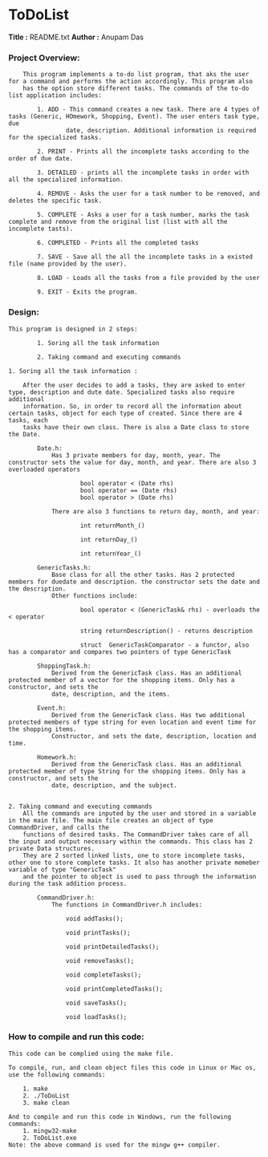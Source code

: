 # ToDoList


**Title :** README.txt
**Author :** Anupam Das

				
### Project Overview:
		This program implements a to-do list program, that aks the user for a command and performs the action accordingly. This program also 
		has the option store different tasks. The commands of the to-do list application includes:
		
			1. ADD - This command creates a new task. There are 4 types of tasks (Generic, HOmework, Shopping, Event). The user enters task type, due 
					date, description. Additional information is required for the specialized tasks.
			
			2. PRINT - Prints all the incomplete tasks according to the order of due date.
			
			3. DETAILED - prints all the incomplete tasks in order with all the specialized information.
			
			4. REMOVE - Asks the user for a task number to be removed, and deletes the specific task.
			
			5. COMPLETE - Asks a user for a task number, marks the task complete and remove from the original list (list with all the incomplete tasts).
			
			6. COMPLETED - Prints all the completed tasks 
			
			7. SAVE - Save all the all the incomplete tasks in a existed file (name provided by the user).

			8. LOAD - Loads all the tasks from a file provided by the user
			
			9. EXIT - Exits the program.
			
### Design:
	This program is designed in 2 steps:
			
			1. Soring all the task information
			
			2. Taking command and executing commands

	1. Soring all the task information : 
			
		After the user decides to add a tasks, they are asked to enter type, description and dute date. Specialized tasks also require additional 
		information. So, in order to record all the information about certain tasks, object for each type of created. Since there are 4 tasks, each 
		tasks have their own class. There is also a Date class to store the Date.
		
			Date.h:
				Has 3 private members for day, month, year. The constructor sets the value for day, month, and year. There are also 3 overloaded operators
					
						bool operator < (Date rhs) 
						bool operator == (Date rhs)
						bool operator > (Date rhs)
				
				There are also 3 functions to return day, month, and year:
					
						int returnMonth_()
	
						int returnDay_() 
	
						int returnYear_() 

			GenericTasks.h:
				Base class for all the other tasks. Has 2 protected members for duedate and description. the constructor sets the date and the description.
				Other functions include:
					
						bool operator < (GenericTask& rhs) - overloads the < operator
	
						string returnDescription() - returns description
	
						struct  GenericTaskComparator - a functor, also has a comparator and compares two pointers of type GenericTask 

			ShoppingTask.h:
				Derived from the GenericTask class. Has an additional protected member of a vector for the shopping items. Only has a constructor, and sets the 
				date, description, and the items.
			
			Event.h:
				Derived from the GenericTask class. Has two additional protected members of type string for even location and event time for the shopping items. 
				Constructor, and sets the date, description, location and time.

			Homework.h:
				Derived from the GenericTask class. Has an additional protected member of type String for the shopping items. Only has a constructor, and sets the 
				date, description, and the subject.
			

	2. Taking command and executing commands
		All the commands are inputed by the user and stored in a variable in the main file. The main file creates an object of type CommandDriver, and calls the 
		functions of desired tasks. The CommandDriver takes care of all the input and output necessary within the commands. This class has 2 private Data structures. 
		They are 2 sorted linked lists, one to store incomplete tasks, other one to store complete tasks. It also has another private memeber variable of type "GenericTask"
		and the pointer to object is used to pass through the information during the task addition process.
		
			CommandDriver.h:
				The functions in CommandDriver.h includes:
				
					void addTasks();
					
					void printTasks();
					
					void printDetailedTasks();
					
					void removeTasks();
					
					void completeTasks();
					
					void printCompletedTasks();
					
					void saveTasks();
					
					void loadTasks();
					
### How to compile and run this code:
	This code can be complied using the make file.
	
	To compile, run, and clean object files this code in Linux or Mac os, use the following commands:
	
		1. make
		2. ./ToDoList
		3. make clean
	
	And to compile and run this code in Windows, run the following commands:
		1. mingw32-make
		2. ToDoList.exe
	Note: the above command is used for the mingw g++ compiler. 
